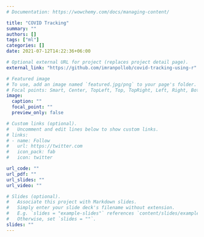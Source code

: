 ```yaml
---
# Documentation: https://wowchemy.com/docs/managing-content/

title: "COVID Tracking"
summary: ""
authors: []
tags: ["ml"]
categories: []
date: 2021-07-12T14:22:36+06:00

# Optional external URL for project (replaces project detail page).
external_link: "https://github.com/imranpollob/covid-tracking-using-r"

# Featured image
# To use, add an image named `featured.jpg/png` to your page's folder.
# Focal points: Smart, Center, TopLeft, Top, TopRight, Left, Right, BottomLeft, Bottom, BottomRight.
image:
  caption: ""
  focal_point: ""
  preview_only: false

# Custom links (optional).
#   Uncomment and edit lines below to show custom links.
# links:
# - name: Follow
#   url: https://twitter.com
#   icon_pack: fab
#   icon: twitter

url_code: ""
url_pdf: ""
url_slides: ""
url_video: ""

# Slides (optional).
#   Associate this project with Markdown slides.
#   Simply enter your slide deck's filename without extension.
#   E.g. `slides = "example-slides"` references `content/slides/example-slides.md`.
#   Otherwise, set `slides = ""`.
slides: ""
---
```

